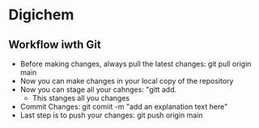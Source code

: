 # Digichem

## Workflow iwth Git 
- Before making changes, always pull the latest changes: git pull origin main
- Now you can make changes in your local copy of the repository
- Now you can stage all your cahnges: "gitt add. 
    - This stanges all you changes 
- Commit Changes: git comiit -m "add an explanation text here"
- Last step is to push your changes: git push origin main